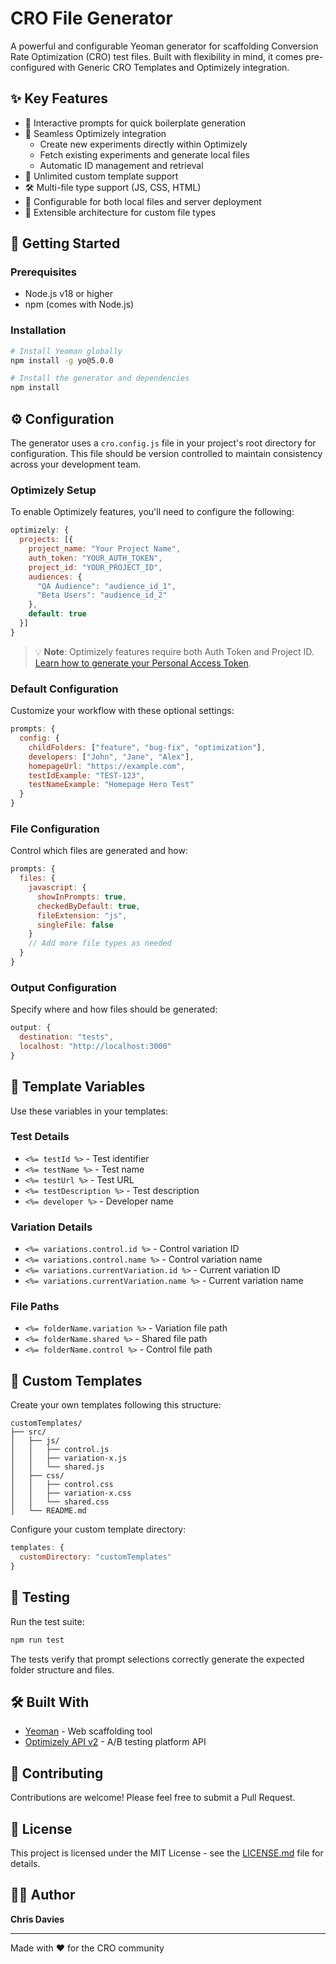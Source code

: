 # CRO File Generator

A powerful and configurable Yeoman generator for scaffolding Conversion Rate Optimization (CRO) test files. Built with flexibility in mind, it comes pre-configured with Generic CRO Templates and Optimizely integration.

## ✨ Key Features

- 🚀 Interactive prompts for quick boilerplate generation
- 🎯 Seamless Optimizely integration
  - Create new experiments directly within Optimizely
  - Fetch existing experiments and generate local files
  - Automatic ID management and retrieval
- 📁 Unlimited custom template support
- 🛠️ Multi-file type support (JS, CSS, HTML)
- 🔧 Configurable for both local files and server deployment
- 🎨 Extensible architecture for custom file types

## 🚀 Getting Started

### Prerequisites

- Node.js v18 or higher
- npm (comes with Node.js)

### Installation

```bash
# Install Yeoman globally
npm install -g yo@5.0.0

# Install the generator and dependencies
npm install
```

## ⚙️ Configuration

The generator uses a `cro.config.js` file in your project's root directory for configuration. This file should be version controlled to maintain consistency across your development team.

### Optimizely Setup

To enable Optimizely features, you'll need to configure the following:

```javascript
optimizely: {
  projects: [{
    project_name: "Your Project Name",
    auth_token: "YOUR_AUTH_TOKEN",
    project_id: "YOUR_PROJECT_ID",
    audiences: {
      "QA Audience": "audience_id_1",
      "Beta Users": "audience_id_2"
    },
    default: true
  }]
}
```

> 💡 **Note**: Optimizely features require both Auth Token and Project ID. [Learn how to generate your Personal Access Token](https://docs.developers.optimizely.com/web-experimentation/docs/personal-access-token).

### Default Configuration

Customize your workflow with these optional settings:

```javascript
prompts: {
  config: {
    childFolders: ["feature", "bug-fix", "optimization"],
    developers: ["John", "Jane", "Alex"],
    homepageUrl: "https://example.com",
    testIdExample: "TEST-123",
    testNameExample: "Homepage Hero Test"
  }
}
```

### File Configuration

Control which files are generated and how:

```javascript
prompts: {
  files: {
    javascript: {
      showInPrompts: true,
      checkedByDefault: true,
      fileExtension: "js",
      singleFile: false
    }
    // Add more file types as needed
  }
}
```

### Output Configuration

Specify where and how files should be generated:

```javascript
output: {
  destination: "tests",
  localhost: "http://localhost:3000"
}
```

## 📝 Template Variables

Use these variables in your templates:

### Test Details
- `<%= testId %>` - Test identifier
- `<%= testName %>` - Test name
- `<%= testUrl %>` - Test URL
- `<%= testDescription %>` - Test description
- `<%= developer %>` - Developer name

### Variation Details
- `<%= variations.control.id %>` - Control variation ID
- `<%= variations.control.name %>` - Control variation name
- `<%= variations.currentVariation.id %>` - Current variation ID
- `<%= variations.currentVariation.name %>` - Current variation name

### File Paths
- `<%= folderName.variation %>` - Variation file path
- `<%= folderName.shared %>` - Shared file path
- `<%= folderName.control %>` - Control file path

## 🎨 Custom Templates

Create your own templates following this structure:

```
customTemplates/
├── src/
│   ├── js/
│   │   ├── control.js
│   │   ├── variation-x.js
│   │   └── shared.js
│   ├── css/
│   │   ├── control.css
│   │   ├── variation-x.css
│   │   └── shared.css
│   └── README.md
```

Configure your custom template directory:

```javascript
templates: {
  customDirectory: "customTemplates"
}
```

## 🧪 Testing

Run the test suite:

```bash
npm run test
```

The tests verify that prompt selections correctly generate the expected folder structure and files.

## 🛠️ Built With

- [Yeoman](https://yeoman.io/) - Web scaffolding tool
- [Optimizely API v2](https://library.optimizely.com/docs/api/app/v2/index.html) - A/B testing platform API

## 👥 Contributing

Contributions are welcome! Please feel free to submit a Pull Request.

## 📝 License

This project is licensed under the MIT License - see the [LICENSE.md](LICENSE.md) file for details.

## 👨‍💻 Author

**Chris Davies**

---

Made with ❤️ for the CRO community